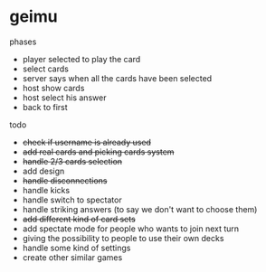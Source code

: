 # geimu

phases

- player selected to play the card
- select cards
- server says when all the cards have been selected
- host show cards
- host select his answer
- back to first

todo
- ~~check if username is already used~~
- ~~add real cards and picking cards system~~
- ~~handle 2/3 cards selection~~
- add design
- ~~handle disconnections~~
- handle kicks
- handle switch to spectator
- handle striking answers (to say we don't want to choose them)
- ~~add different kind of card sets~~
- add spectate mode for people who wants to join next turn
- giving the possibility to people to use their own decks
- handle some kind of settings
- create other similar games
